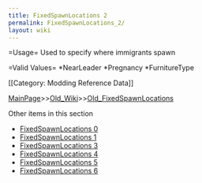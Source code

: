 ```yaml
---
title: FixedSpawnLocations 2
permalink: FixedSpawnLocations_2/
layout: wiki
---
```

=Usage=
Used to specify where immigrants spawn

=Valid Values=
*NearLeader
*Pregnancy
*FurnitureType


[[Category: Modding Reference Data]]

[MainPage](/keeperrl_wiki/ "wikilink")>>[Old_Wiki](/keeperrl_wiki/Old_Wiki "wikilink")>>[Old_FixedSpawnLocations](/keeperrl_wiki/Old_FixedSpawnLocations "wikilink")

Other items in this section
-    [FixedSpawnLocations 0](/keeperrl_wiki/FixedSpawnLocations_0 "wikilink")
-    [FixedSpawnLocations 1](/keeperrl_wiki/FixedSpawnLocations_1 "wikilink")
-    [FixedSpawnLocations 3](/keeperrl_wiki/FixedSpawnLocations_3 "wikilink")
-    [FixedSpawnLocations 4](/keeperrl_wiki/FixedSpawnLocations_4 "wikilink")
-    [FixedSpawnLocations 5](/keeperrl_wiki/FixedSpawnLocations_5 "wikilink")
-    [FixedSpawnLocations 6](/keeperrl_wiki/FixedSpawnLocations_6 "wikilink")

